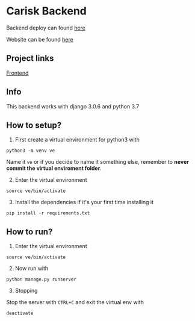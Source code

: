 # Carisk Backend

Backend deploy can found [here](https://does-not-exist-yet.com/)

Website can be found [here](https://does-not-exist-yet.com/)

## Project links

[Frontend](https://github.com/Carisk/Carisk-Frontend) 

## Info

This backend works with django 3.0.6 and python 3.7

## How to setup?

1. First create a virtual environment for python3 with

```
python3 -m venv ve
```

Name it `ve` or if you decide to name it something else, remember to **never commit the
virtual enviroment folder**.

2. Enter the virtual environment

```
source ve/bin/activate
```

3. Install the dependencies if it's your first time installing it

```
pip install -r requirements.txt
```

## How to run?

1. Enter the virtual environment

```
source ve/bin/activate
```

2. Now run with

```
python manage.py runserver
```

3. Stopping

Stop the server with `CTRL+C` and exit the virtual env with 

```
deactivate
```